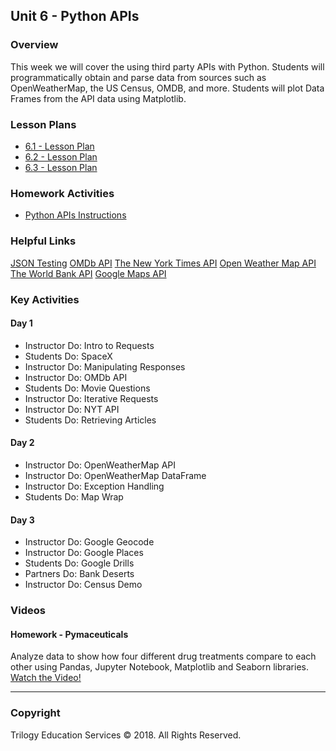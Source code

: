 ## Unit 6 - Python APIs

### Overview

This week we will cover the using third party APIs with Python. Students will programmatically obtain and parse data from sources such as OpenWeatherMap, the US Census, OMDB, and more. Students will plot Data Frames from the API data using Matplotlib.

### Lesson Plans

* [6.1 - Lesson Plan](1/LessonPlan.md)
* [6.2 - Lesson Plan](2/LessonPlan.md)
* [6.3 - Lesson Plan](3/LessonPlan.md)

### Homework Activities

* [Python APIs Instructions](../../02-Homework/06-Python-APIs/Instructions/README.md)

### Helpful Links

[JSON Testing](https://jsonplaceholder.typicode.com/)
[OMDb API](http://www.omdbapi.com/)
[The New York Times API](https://developer.nytimes.com/)
[Open Weather Map API](http://openweathermap.org/api)
[The World Bank API](http://api.worldbank.org/)
[Google Maps API](https://developers.google.com/maps/)

### Key Activities

#### Day 1

* Instructor Do: Intro to Requests
* Students Do: SpaceX
* Instructor Do: Manipulating Responses
* Instructor Do: OMDb API
* Students Do: Movie Questions
* Instructor Do: Iterative Requests
* Instructor Do: NYT API
* Students Do: Retrieving Articles

#### Day 2

* Instructor Do: OpenWeatherMap API
* Instructor Do: OpenWeatherMap DataFrame
* Instructor Do: Exception Handling
* Students Do: Map Wrap

#### Day 3

* Instructor Do: Google Geocode
* Instructor Do: Google Places
* Students Do: Google Drills
* Partners Do: Bank Deserts
* Instructor Do: Census Demo

### Videos

#### Homework - Pymaceuticals

Analyze data to show how four different drug treatments compare to each other using Pandas, Jupyter Notebook, Matplotlib and Seaborn libraries.
[Watch the Video!](https://youtu.be/2tL261mqqFI)

- - -

### Copyright

Trilogy Education Services © 2018. All Rights Reserved.
